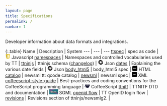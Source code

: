 ```yaml
---
layout: page
title: Specifications
permalink: /
navbar: 1
---
```


Developer information about data formats and integrations.

{:.table}
Name | Description | System
--- | --- | ---
<a href="http://github.com/ttab/ttspec">ttspec</a> | spec as code | <img src="images/javascript_logo.png" height="16"/>&nbsp;Javascript
<a href="http://tt.se/spec">namespaces</a> | Namespaces and controlled vocabularies used by TT | 
<a href="https://raw.githubusercontent.com/ttab/ttspec/master/ttninjs-schema_1.0.json">ttninjs</a> | ttninjs schema (<a href="https://github.com/ttab/ttspec#ttninjs-change-history">changelog</a>) | <img src="images/json_logo.png" height="16"/>&nbsp;Json
<a href="dates.html">dates</a> | Explaining the various date fields | <img src="images/json_logo.png" height="16"/>&nbsp;Json
<a href="body_html5.html">body_html5</a> | body_html5 spec | <img src="images/xml_logo.png" height="16"/>&nbsp;HTML
<a href="http://tt.se/spec/catalog/1.0">catalog</a> | newsml tt: qcode catalog | 
<a href="newsml.html">newsml</a> | newsml spec | <img src="images/xml_logo.png" height="16"/>&nbsp;XML
<a href="http://github.com/ttab/coffeescript-style-guide">coffeescript-style-guide</a> | Best-practices and coding conventions for the CoffeeScript programming language | <img src="images/coffee_logo.png" height="16"/>&nbsp;CoffeeScript
<a href="http://ttab.github.io/ttnitf">ttnitf</a> |  TTNITF DTD and documentation | <img src="images/sgml_logo.jpg" height="16"/>&nbsp;SGML
<a href="openidflow.html">openid flow</a> | TT OpenID login flow | &nbsp;
<a href="revisions.html">revisions</a> | Revisions section of ttninjs/newsmlg2. | 


